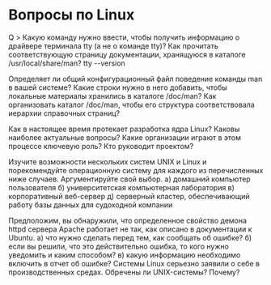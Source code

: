 # Вопросы по Linux


Q > Какую команду нужно ввести, чтобы получить информацию о драйвере терминала tty (а не о команде tty)? Как прочитать соответствующую страницу документации, хранящуюся в каталоге /usr/local/share/man?
tty --version



Определяет ли общий конфигурационный файл поведение команды man в вашей системе?
Какие строки нужно в него добавить, чтобы локальные материалы хранились в каталоге /doc/man?
Как организовать каталог /doc/man, чтобы его структура соответствовала иерархии справочных страниц?


Как в настоящее время протекает разработка ядра Linux? Каковы наиболее актуальные вопросы?
Какие организации играют в этом процессе ключевую роль?
Кто руководит проектом?

Изучите возможности нескольких систем UNIX и Linux и порекомендуйте операционную систему для каждого из перечисленных ниже случаев. Аргументируйте свой выбор.
а) домашний компьютер пользователя
б) университетская компьютерная лаборатория
в) корпоративный веб-сервер
д) серверный кластер, обеспечивающий работу базы данных для судоходной компании

Предположим, вы обнаружили, что определенное свойство демона httpd сервера
Apache работает не так, как описано в документации к Ubuntu.
а) что нужно сделать перед тем, как сообщать об ошибке?
б) если вы решили, что это действительно ошибка, то кого нужно уведомить и
каким способом?
в) какую информацию необходимо включить в отчет об ошибке?
Системы Linux серьезно заявили о себе в производственных средах. Обречены
ли UNIX-системы? Почему?








